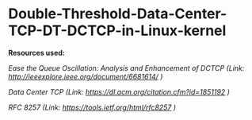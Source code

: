 # Double-Threshold-Data-Center-TCP-DT-DCTCP-in-Linux-kernel

**Resources used:**

*Ease the Queue Oscillation: Analysis and Enhancement of DCTCP (Link:
http://ieeexplore.ieee.org/document/6681614/ )*

*Data Center TCP (Link: https://dl.acm.org/citation.cfm?id=1851192 )*

*RFC 8257 (Link: https://tools.ietf.org/html/rfc8257 )*
